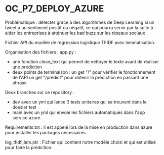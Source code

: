 # OC_P7_DEPLOY_AZURE

Problématique : détecter grâce à des algorithmes de Deep Learning si un tweet a un sentiment positif ou négatif, ce qui pourra servir par la suite à aider les entreprises à atténuer les bad buzz sur les réseaux sociaux

Fichier API du modèle de regression logistique TFIDF avec lemmatisation.

Organisation des fichiers : 
app.py : 
- une fonction clean_text qui permet de nettoyer le texte avant de réaliser une prédiction
- deux points de terminaison :
    un get "/" pour vérifier le fonctionnement de l'API
    un get "/predict" pour obtenir la prédiction en passant une phrase


Deux branches sur ce repository :
- dev avec un yml qui lance 3 tests unitaires qui se trouvent dans le dossier test
- main avec un yml qui envoie les fichiers automatiques dans l'app service azure.

Requirements.txt :
Il est appelé lors de la mise en production dans azure pour installer les packages nécessaires.

log_tfidf_lem.pkl : 
Fichier qui contient notre modèle choisi et qui est utilisé pour faire la prédiction


